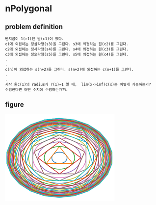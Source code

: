 # nPolygonal

## problem definition

```
반지름이 1(r1)인 원(c1)이 있다.
c1에 외접하는 정삼각형(s3)을 그린다. s3에 외접하는 원(c2)를 그린다.
c2에 외접하는 정사각형(s4)를 그린다. s4에 외접하는 원(c3)를 그린다.
c3에 외접하는 정오각형(s5)를 그린다. s5에 외접하는 원(c4)를 그린다.
.
.
c(n)에 외접하는 s(n+2)를 그린다. s(n+2)에 외접하는 c(n+1)를 그린다.
.
.
시작 원c(1)의 radius가 r(1)=1 일 때,  lim(x->inf)c(x)는 어떻게 거동하는가?
수렴한다면 어떤 수치에 수렴하는가?%
```

## figure
![Alt text](example.png "when n=20")
